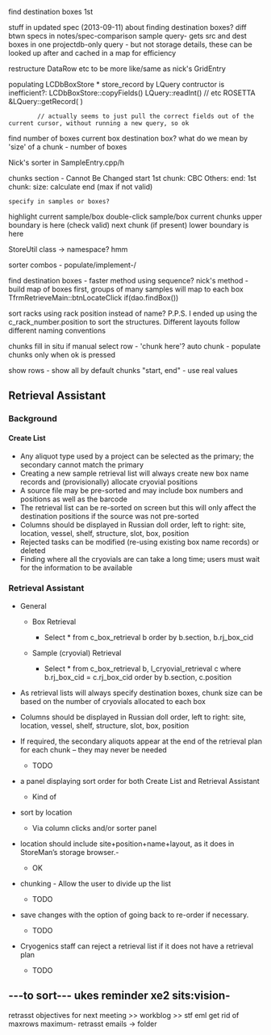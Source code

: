 ﻿


find destination boxes 1st

stuff in updated spec (2013-09-11) about finding destination boxes?
  diff btwn specs in notes/spec-comparison
    sample query-
        gets src and dest boxes in one projectdb-only query - but not storage details, these can be looked up after
            and cached in a map for efficiency

restructure DataRow etc to be more like/same as nick's GridEntry

populating LCDbBoxStore * store_record by LQuery contructor is inefficient?:
    LCDbBoxStore::copyFields()
        LQuery::readInt() // etc
            ROSETTA &LQuery::getRecord( )
            
            // actually seems to just pull the correct fields out of the current cursor, without running a new query, so ok
            
find number of boxes
  current box
  destination box?
what do we mean by 'size' of a chunk - number of boxes

Nick's sorter in SampleEntry.cpp/h

chunks
    section - Cannot Be Changed 
    start
        1st chunk: CBC
        Others:
    end:
        1st chunk: 
    size:
        calculate end (max if not valid)

    specify in samples or boxes?
        
highlight current sample/box
double-click sample/box
    current chunks upper boundary is here (check valid)
    next chunk (if present) lower boundary is here
    
StoreUtil class -> namespace? hmm

sorter combos - populate/implement-/

find destination boxes - faster method using sequence?
    nick's method - 
        build map of boxes first, groups of many samples will map to each box
            TfrmRetrieveMain::btnLocateClick
                if(dao.findBox()) 

sort racks using rack position instead of name?
  P.P.S. I ended up using the c_rack_number.position to sort the structures.  Different layouts follow different naming conventions

chunks fill in situ if manual
 select row - 'chunk here'?
auto chunk - populate chunks only when ok is pressed

show rows - show all by default
chunks "start, end" - use real values    
  
## Retrieval Assistant

### Background

#### Create List

 * Any aliquot type used by a project can be selected as the primary; the secondary cannot match the primary
 * Creating a new sample retrieval list will always create new box name records and (provisionally) allocate cryovial positions
 * A source file may be pre-sorted and may include box numbers and positions as well as the barcode
 * The retrieval list can be re-sorted on screen but this will only affect the destination positions if the source was not pre-sorted
 * Columns should be displayed in Russian doll order, left to right: site, location, vessel, shelf, structure, slot, box, position
 * Rejected tasks can be modified (re-using existing box name records) or deleted
 * Finding where all the cryovials are can take a long time; users must wait for the information to be available 

### Retrieval Assistant

 * General
    * Box Retrieval
        * Select * from c_box_retrieval b order by b.section, b.rj_box_cid
        
    * Sample (cryovial) Retrieval
        * Select * from c_box_retrieval b, l_cryovial_retrieval c where b.rj_box_cid = c.rj_box_cid order by b.section, c.position  

 * As retrieval lists will always specify destination boxes, chunk size can be based on the number of cryovials allocated to each box
 * Columns should be displayed in Russian doll order, left to right: site, location, vessel, shelf, structure, slot, box, position
 * If required, the secondary aliquots appear at the end of the retrieval plan for each chunk – they may never be needed
    * TODO
 * a panel displaying sort order for both Create List and Retrieval Assistant
    * Kind of
 * sort by location
    * Via column clicks and/or sorter panel
 * location should include site+position+name+layout, as it does in StoreMan’s storage browser.-
    * OK
 * chunking -  Allow the user to divide up the list
    * TODO
 * save changes with the option of going back to re-order if necessary.
    * TODO
 * Cryogenics staff can reject a retrieval list if it does not have a retrieval plan
    * TODO


---to sort---
ukes reminder
xe2
sits:vision-
---

retrasst objectives for next meeting >> workblog >> stf eml
get rid of maxrows maximum-
retrasst emails -> folder